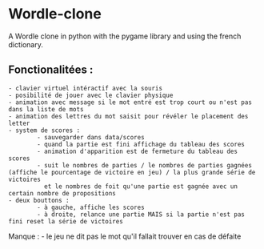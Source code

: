 # Wordle-clone

A Wordle clone in python with the pygame library and using the french dictionary.

## Fonctionalitées :
    - clavier virtuel intéractif avec la souris
    - posibilité de jouer avec le clavier physique 
    - animation avec message si le mot entré est trop court ou n'est pas dans la liste de mots 
    - animation des lettres du mot saisit pour révéler le placement des letter 
    - system de scores :
            - sauvegarder dans data/scores
            - quand la partie est fini affichage du tableau des scores 
            - animation d'apparition est de fermeture du tableau des scores
            - suit le nombres de parties / le nombres de parties gagnées (affiche le pourcentage de victoire en jeu) / la plus grande série de victoires 
              et le nombres de foit qu'une partie est gagnée avec un certain nombre de propositions 
    - deux bouttons :
            - à gauche, affiche les scores 
            - à droite, relance une partie MAIS si la partie n'est pas fini reset la série de victoires 

Manque : 
    - le jeu ne dit pas le mot qu'il fallait trouver en cas de défaite
